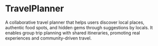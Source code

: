 # TravelPlanner
A collaborative travel planner that helps users discover local places, authentic food spots, and hidden gems through suggestions by locals. It enables group trip planning with shared itineraries, promoting real experiences and community-driven travel.
